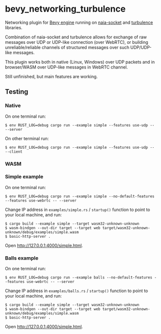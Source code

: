 # bevy_networking_turbulence

Networking plugin for [Bevy engine][1] running on [naia-socket][2] and [turbulence][3] libraries.

Combination of naia-socket and turbulence allows for exchange of raw messages over UDP or UDP-like connection (over WebRTC),
or building unreliable/reliable channels of structured messages over such UDP/UDP-like messages.

This plugin works both in native (Linux, Windows) over UDP packets and in browser/WASM over UDP-like messages in WebRTC channel.

Still unfinished, but main features are working.

[1]: https://github.com/bevyengine/bevy
[2]: https://github.com/naia-rs/naia-socket
[3]: https://github.com/kyren/turbulence

## Testing

### Native

On one terminal run:

    $ env RUST_LOG=debug cargo run --example simple --features use-udp -- --server

On other terminal run:

    $ env RUST_LOG=debug cargo run --example simple --features use-udp -- --client

### WASM

### Simple example

On one terminal run:

    $ env RUST_LOG=debug cargo run --example simple --no-default-features --features use-webrtc -- --server

Change IP address in `examples/simple.rs` / `startup()` function to point to your local machine, and run:

    $ cargo build --example simple --target wasm32-unknown-unknown
    $ wasm-bindgen --out-dir target --target web target/wasm32-unknown-unknown/debug/examples/simple.wasm
    $ basic-http-server .

Open <http://127.0.0.1:4000/simple.html>.

### Balls example

On one terminal run:

    $ env RUST_LOG=debug cargo run --example balls --no-default-features --features use-webrtc -- --server

Change IP address in `examples/balls.rs` / `startup()` function to point to your local machine, and run:

    $ cargo build --example simple --target wasm32-unknown-unknown
    $ wasm-bindgen --out-dir target --target web target/wasm32-unknown-unknown/debug/examples/simple.wasm
    $ basic-http-server .

Open <http://127.0.0.1:4000/simple.html>.